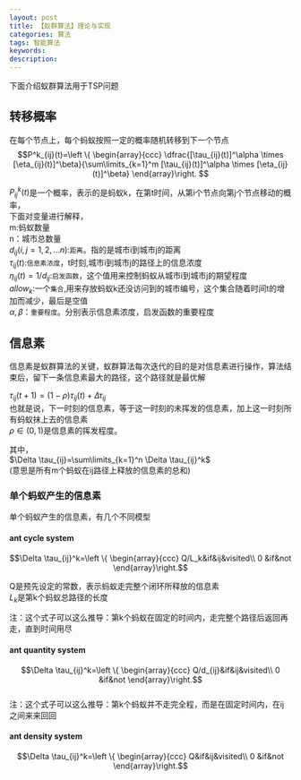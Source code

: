 ```yaml
---
layout: post
title: 【蚁群算法】理论与实现
categories: 算法
tags: 智能算法
keywords:
description:
---
```


下面介绍蚁群算法用于TSP问题  

## 转移概率

在每个节点上，每个蚂蚁按照一定的概率随机转移到下一个节点  
$$P^k_{ij}(t)=\left \{ \begin{array}{ccc}
\dfrac{[\tau_{ij}(t)]^\alpha \times [\eta_{ij}(t)]^\beta}{\sum\limits_{k=1}^m [\tau_{ij}(t)]^\alpha \times [\eta_{ij}(t)]^\beta}
\end{array}\right.
$$

$P^k_{ij}(t)$是一个概率，表示的是蚂蚁k，在第t时间，从第i个节点向第j个节点移动的概率，  
下面对变量进行解释，  
m:蚂蚁数量   
n：城市总数量   
$d_{ij}(i,j=1,2,...n)$:`距离`。指的是城市i到城市j的距离  
$\tau_{ij}(t)$:`信息素浓度`，t时刻,城市i到城市j的路径上的信息浓度  
$\eta_{ij}(t)=1/d_{ij}$:`启发函数`，这个值用来控制蚂蚁从城市i到城市j的期望程度  
$allow_k$:一个`集合`,用来存放蚂蚁k还没访问到的城市编号，这个集合随着时间t的增加而减少，最后是空值  
$\alpha,\beta$：`重要程度`。分别表示信息素浓度，启发函数的重要程度  


## 信息素

信息素是蚁群算法的关键，蚁群算法每次迭代的目的是对信息素进行操作，算法结束后，留下一条信息素最大的路径，这个路径就是最优解    

$\tau_{ij}(t+1)=(1-\rho)\tau_{ij}(t)+\Delta \tau_{ij}$   
也就是说，下一时刻的信息素，等于这一时刻的未挥发的信息素，加上这一时刻所有蚂蚁抹上去的信息素  
$\rho \in (0,1)$是信息素的挥发程度。    

其中，  
$\Delta \tau_{ij}=\sum\limits_{k=1}^n \Delta \tau_{ij}^k$  
(意思是所有m个蚂蚁在ij路径上释放的信息素的总和)

### 单个蚂蚁产生的信息素

单个蚂蚁产生的信息素，有几个不同模型  

#### ant cycle system
$$\Delta \tau_{ij}^k=\left \{ \begin{array}{ccc}
Q/L_k&if&ij&visited\\
0  &if&not
\end{array}\right.$$

Q是预先设定的常数，表示蚂蚁走完整个闭环所释放的信息素  
$L_k$是第k个蚂蚁总路径的长度  

注：这个式子可以这么推导：第k个蚂蚁在固定的时间内，走完整个路径后返回再走，直到时间用尽  

#### ant quantity system
$$\Delta \tau_{ij}^k=\left \{ \begin{array}{ccc}
Q/d_{ij}&if&ij&visited\\
0  &if&not
\end{array}\right.$$  
注：这个式子可以这么推导：第k个蚂蚁并不走完全程，而是在固定时间内，在ij之间来来回回

#### ant density system

$$\Delta \tau_{ij}^k=\left \{ \begin{array}{ccc}
Q&if&ij&visited\\
0  &if&not
\end{array}\right.$$
